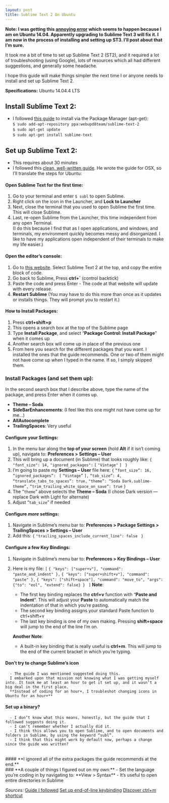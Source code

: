 ```yaml
---
layout: post
title: Sublime Text 2 On Ubuntu
---
```


**Note: I was getting this [annoying error](http://stackoverflow.com/questions/23165426/sublime-text-on-ubuntu-14-04-keeps-attempting-to-remove-it) which seems to happen because I am on Ubuntu 14.04. Apparently upgrading to Sublime Text 3 will fix it. I am now in the process of installing and setting up ST3. I’ll post about that I’m sure.**

  

It took me a bit of time to set up Sublime Text 2 (ST2), and it required a lot of troubleshooting (using Google), lots of resources which all had different suggestions, and generally some headache.
  
I hope this guide will make things simpler the next time I or anyone needs to install and set up Sublime Text 2.

**Specifications:** Ubuntu 14.04.4 LTS

## **Install Sublime Text 2**:
 - I followed [this guide](http://askubuntu.com/questions/172698/how-do-i-install-sublime-text-2-3) to install via the Package Manager (apt-get):  
    `$ sudo add-apt-repository ppa:webupd8team/sublime-text-2`  
    `$ sudo apt-get update`  
    `$ sudo apt-get install sublime-text`  

## **Set up Sublime Text 2**:
 - This requires about 30 minutes
 - I followed this [clean, well-written guide](https://blog.alexmaccaw.com/sublime-text). He wrote the guide for OSX, so I’ll translate the steps for Ubuntu:
  
#### **Open Sublime Text for the first time**:  
  1. Go to your terminal and enter `$ subl` to open Sublime.  
  2. Right click on the icon in the Launcher, and **Lock to Launcher**  
  3. Next, close the terminal that you used to open Sublime the first time. This will close Sublime.  
  4. Last, re-open Sublime from the Launcher, this time independent from any open Terminal.  
  (I do this because I find that as I open applications, and windows, and terminals, my environment quickly becomes messy and disorganized. I like to have my applications open independent of their terminals to make my life easier.)
#### **Open the editor’s console**:
  1. Go to [this website](https://packagecontrol.io/installation#st3). Select Sublime Text 2 at the top, and copy the entire block of code.
  2. Go back to Sublime, Press **ctrl+`** (control backtick)
  3. Paste the code and press Enter
    - The code at that website will update with every release.
  4. **Restart Sublime** (You may have to do this more than once as it updates or installs things. They will prompt you to restart it.)
#### **How to Install Packages:**
  1. Press **ctrl+shift+p**
  2. This opens a search box at the top of the Sublime page
  3. Type **Install Package**, and select “**Package Control: Install Package**” when it comes up
  4. Another search box will come up in place of the previous one
  5. From here you search for the different packages that you want. I installed the ones that the guide recommends. One or two of them might not have come up when I typed in the name. If so, I simply skipped them.
### **Install Packages (and set them up)**:
In the second search box that I describe above, type the name of the package, and press Enter when it comes up.
  - **Theme – Soda**
  - **SideBarEnhancements**: (I feel like this one might not have come up for me…)
  - **AllAutocomplete**
  - **TrailingSpaces**: Very useful
#### **Configure your Settings**:
  1. In the menu bar along the **top of your screen** (hold **Alt** if it isn’t coming up), navigate to:
    **Preferences > Settings – User**
  2. This will bring up a document (in Sublime) that looks roughly like:
    `{ `
    `"font_size": 14,`
    `"ignored_packages":`
    `[`
    `"Vintage"`
    `]`
   ` }`
  3. I’m going to paste my **Settings – User** file here:
	`{`
	`“font_size”: 16,`
	`“ignored_packages”:`
	` [`
	`“Vintage”`
	`],`
	`“tab_size”: 4,`
	`“translate_tabs_to_spaces”: true,`
	`"theme”: “Soda Dark.sublime-theme”,`
	`“trim_trailing_white_space_on_save”: true`
 	`}`
 4. The “`theme`” above selects the **Theme – Soda** (I chose Dark version — replace Dark with Light for alternate)
 5. Adjust “`tab_size`” if needed
#### **Configure *more* settings**:
1. Navigate in Sublime’s menu bar to:
**Preferences > Package Settings > TrailingSpaces > Settings – User**
2. Add this:
        `{`
        `"trailing_spaces_include_current_line": false`
       ` }`
#### **Configure a few Key Bindings**:
1. Navigate in Sublime’s menu bar to:
        **Preferences > Key Bindings – User**
2. Here is my file:
        `[`
        `{ "keys": ["super+v"], "command": "paste_and_indent" },`
        `{ "keys": ["super+shift+v"], "command": "paste" },`
        `{ "keys": ["shift+space"], "command": "move_to", "args": {"to": "eol", "extend": false} }`
       ` ]`
      **Note**:
      - The first key binding replaces the **ctrl+v** function with “**Paste and Indent**“. This will adjust your **Paste** to automatically match the indentation of that in which you’re pasting.
      - The second key binding assigns your standard Paste function to ctrl+shift+v
      - The last key binding is one of my own making. Pressing **shift+space** will jump to the end of the line I’m on.  

	**Another Note**:
	- A built-in key binding that is really useful is **ctrl+m**. This will jump to the end of the current bracket in which you’re typing. 

#### **Don’t try to change Sublime’s icon**
      - The guide I was mentioned suggested doing this.
      I embarked upon that mission not knowing what I was getting myself into. It took me at least an hour to get it set up, and it wasn’t a big deal in the first place.
      **Instead of coding for an hour+, I troubleshot changing icons in Ubuntu for an hour+**
#### **Set up a binary?**
      - I don’t know what this means, honestly, but the guide that I followed suggests doing it.
      - I can’t remember whether I actually did it.
      - I think this allows you to open Sublime, and to open documents and folders in Sublime, by using the keyword “subl”.
      - I think that this might work by default now, perhaps a change since the guide was written?
<br>
#### **I ignored all of the extra packages the guide recommends at the end.**
<br>
### **A couple of things I figured out on my own:**
  - Set the language you’re coding in by navigating to:
    **View > Syntax**
  - It’s useful to open entire directories in Sublime

_Sources:_
[Guide I followed](https://blog.alexmaccaw.com/sublime-text)
[Set up end-of-line keybinding](http://stackoverflow.com/questions/14394598/move-to-end-of-line-without-end-key-in-sublime-text2)
[Discover ctrl+m shortcut](https://forum.sublimetext.com/t/jump-to-matching-bracket-addition/3593)

